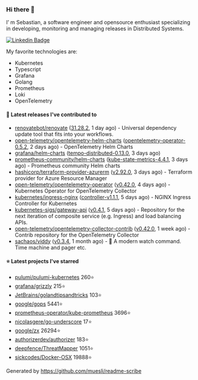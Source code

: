 ### Hi there 👋

I’ m Sebastian, a software engineer and opensource enthusiast specializing in developing, monitoring and managing releases in Distributed Systems.

[![Linkedin Badge](https://img.shields.io/badge/-LinkedIn-blue?style=flat&logo=Linkedin&logoColor=white&link=https://www.linkedin.com/in/sebastian-poxhofer/)](https://www.linkedin.com/in/sebastian-poxhofer/)

My favorite technologies are:
 - Kubernetes
 - Typescript
 - Grafana
 - Golang
 - Prometheus
 - Loki
 - OpenTelemetry




#### 🚀 Latest releases I've contributed to

- [renovatebot/renovate](https://github.com/renovatebot/renovate) ([31.28.2](https://github.com/renovatebot/renovate/releases/tag/31.28.2), 1 day ago) - Universal dependency update tool that fits into your workflows.
- [open-telemetry/opentelemetry-helm-charts](https://github.com/open-telemetry/opentelemetry-helm-charts) ([opentelemetry-operator-0.5.2](https://github.com/open-telemetry/opentelemetry-helm-charts/releases/tag/opentelemetry-operator-0.5.2), 2 days ago) - OpenTelemetry Helm Charts
- [grafana/helm-charts](https://github.com/grafana/helm-charts) ([tempo-distributed-0.13.0](https://github.com/grafana/helm-charts/releases/tag/tempo-distributed-0.13.0), 3 days ago)
- [prometheus-community/helm-charts](https://github.com/prometheus-community/helm-charts) ([kube-state-metrics-4.4.1](https://github.com/prometheus-community/helm-charts/releases/tag/kube-state-metrics-4.4.1), 3 days ago) - Prometheus community Helm charts
- [hashicorp/terraform-provider-azurerm](https://github.com/hashicorp/terraform-provider-azurerm) ([v2.92.0](https://github.com/hashicorp/terraform-provider-azurerm/releases/tag/v2.92.0), 3 days ago) - Terraform provider for Azure Resource Manager
- [open-telemetry/opentelemetry-operator](https://github.com/open-telemetry/opentelemetry-operator) ([v0.42.0](https://github.com/open-telemetry/opentelemetry-operator/releases/tag/v0.42.0), 4 days ago) - Kubernetes Operator for OpenTelemetry Collector
- [kubernetes/ingress-nginx](https://github.com/kubernetes/ingress-nginx) ([controller-v1.1.1](https://github.com/kubernetes/ingress-nginx/releases/tag/controller-v1.1.1), 5 days ago) - NGINX Ingress Controller for Kubernetes
- [kubernetes-sigs/gateway-api](https://github.com/kubernetes-sigs/gateway-api) ([v0.4.1](https://github.com/kubernetes-sigs/gateway-api/releases/tag/v0.4.1), 5 days ago) - Repository for the next iteration of composite service (e.g. Ingress) and load balancing APIs.
- [open-telemetry/opentelemetry-collector-contrib](https://github.com/open-telemetry/opentelemetry-collector-contrib) ([v0.42.0](https://github.com/open-telemetry/opentelemetry-collector-contrib/releases/tag/v0.42.0), 1 week ago) - Contrib repository for the OpenTelemetry Collector
- [sachaos/viddy](https://github.com/sachaos/viddy) ([v0.3.4](https://github.com/sachaos/viddy/releases/tag/v0.3.4), 1 month ago) - 👀 A modern watch command. Time machine and pager etc.

#### ⭐ Latest projects I've starred

- [pulumi/pulumi-kubernetes](https://github.com/pulumi/pulumi-kubernetes}) 260⭐
- [grafana/grizzly](https://github.com/grafana/grizzly}) 215⭐
- [JetBrains/golandtipsandtricks](https://github.com/JetBrains/golandtipsandtricks}) 103⭐
- [google/gops](https://github.com/google/gops}) 5441⭐
- [prometheus-operator/kube-prometheus](https://github.com/prometheus-operator/kube-prometheus}) 3696⭐
- [nicolasgere/go-underscore](https://github.com/nicolasgere/go-underscore}) 17⭐
- [google/zx](https://github.com/google/zx}) 26294⭐
- [authorizerdev/authorizer](https://github.com/authorizerdev/authorizer}) 183⭐
- [deepfence/ThreatMapper](https://github.com/deepfence/ThreatMapper}) 1051⭐
- [sickcodes/Docker-OSX](https://github.com/sickcodes/Docker-OSX}) 19888⭐



Generated by https://github.com/muesli/readme-scribe
